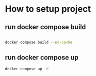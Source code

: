 
<h1>How to setup project</h1>


<h2>run docker compose build</h2>

```bash

docker compose build --no-cache

```


<h2>run docker compose up </h2>

```bash
docker compose up -d 

```
